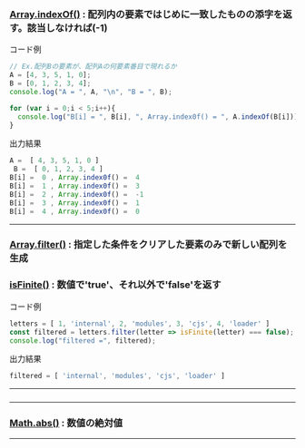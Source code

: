 ### [Array.indexOf()](https://developer.mozilla.org/ja/docs/Web/JavaScript/Reference/Global_Objects/Array/indexOf) : 配列内の要素ではじめに一致したものの添字を返す。該当しなければ(-1)

コード例  
~~~js
// Ex.配列Bの要素が、配列Aの何要素番目で現れるか 
A = [4, 3, 5, 1, 0];
B = [0, 1, 2, 3, 4];
console.log("A = ", A, "\n", "B = ", B);

for (var i = 0;i < 5;i++){
  console.log("B[i] = ", B[i], ", Array.index0f() = ", A.indexOf(B[i]));
}
~~~
出力結果  
~~~js
A =  [ 4, 3, 5, 1, 0 ] 
 B =  [ 0, 1, 2, 3, 4 ]
B[i] =  0 , Array.index0f() =  4
B[i] =  1 , Array.index0f() =  3
B[i] =  2 , Array.index0f() =  -1
B[i] =  3 , Array.index0f() =  1
B[i] =  4 , Array.index0f() =  0
~~~

---

### [Array.filter()](https://developer.mozilla.org/ja/docs/Web/JavaScript/Reference/Global_Objects/Array/filter) : 指定した条件をクリアした要素のみで新しい配列を生成

### [isFinite()](https://developer.mozilla.org/ja/docs/Web/JavaScript/Reference/Global_Objects/isFinite) : 数値で'true'、それ以外で'false'を返す



コード例  
~~~js
letters = [ 1, 'internal', 2, 'modules', 3, 'cjs', 4, 'loader' ]
const filtered = letters.filter(letter => isFinite(letter) === false);
console.log("filtered =", filtered);

~~~
出力結果
~~~js
filtered = [ 'internal', 'modules', 'cjs', 'loader' ]
~~~

---

### []()

---

### [Math.abs()](https://developer.mozilla.org/ja/docs/Web/JavaScript/Reference/Global_Objects/Math/abs) : 数値の絶対値

---
